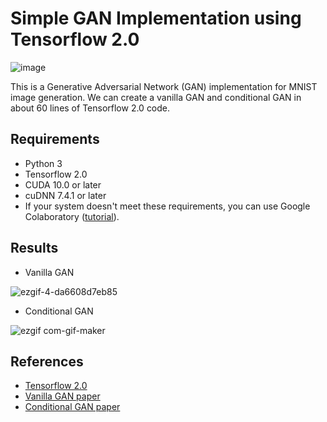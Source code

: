 # Simple GAN Implementation using Tensorflow 2.0

![image](https://user-images.githubusercontent.com/25117385/64938229-280bc780-d898-11e9-9a37-c0b7954f3e68.png "Tensorflow 2.0")

This is a Generative Adversarial Network (GAN) implementation for MNIST image generation. We can create a vanilla GAN and conditional GAN in about 60 lines of Tensorflow 2.0 code.

## Requirements
* Python 3
* Tensorflow 2.0
* CUDA 10.0 or later
* cuDNN 7.4.1 or later
* If your system doesn't meet these requirements, you can use Google Colaboratory ([tutorial](https://www.tensorflow.org/beta/tutorials/quickstart/beginner)).

## Results
- Vanilla GAN

![ezgif-4-da6608d7eb85](https://user-images.githubusercontent.com/25117385/65006348-c3a34380-d93d-11e9-87cd-6b3b9b4c8ef1.gif "Vanilla GAN")

- Conditional GAN

![ezgif com-gif-maker](https://user-images.githubusercontent.com/25117385/65006381-e3d30280-d93d-11e9-81fd-3230a073d971.gif "Conditional GAN")

## References
* [Tensorflow 2.0](https://www.tensorflow.org/beta)
* [Vanilla GAN paper](https://papers.nips.cc/paper/5423-generative-adversarial-nets)
* [Conditional GAN paper](https://arxiv.org/abs/1411.1784)

